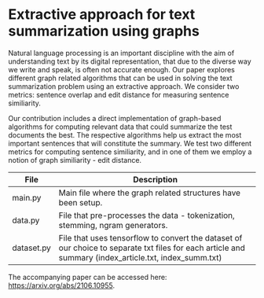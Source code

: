 # Extractive approach for text summarization using graphs

Natural language processing is an important discipline with the aim of understanding text by its digital representation, that due to the diverse way we write and speak, is often not accurate enough. Our paper explores different graph related algorithms that can be used in solving the text summarization problem using an extractive approach. We consider two metrics: sentence overlap and edit distance for measuring sentence similiarity. 

Our contribution includes a direct implementation of graph-based algorithms for computing relevant data that could summarize the test documents the best. The respective algorithms help us extract the most important sentences that will constitute the summary. We test two different metrics for computing sentence similiarity, and in one of them we employ a notion of graph similiarity - edit distance.

| File       | Description                                                                                                                                           |
|------------|-------------------------------------------------------------------------------------------------------------------------------------------------------|
| main.py    | Main file where the graph related structures have been setup.                                                                                         |
| data.py    | File that pre-processes the data - tokenization, stemming, ngram generators.                                                                          |
| dataset.py | File that uses tensorflow to convert the dataset of our choice to separate txt files for each article and summary (index_article.txt, index_summ.txt) |

The accompanying paper can be accessed here: https://arxiv.org/abs/2106.10955.
